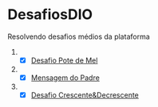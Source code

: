 # DesafiosDIO
Resolvendo desafios médios da plataforma


1) - [x] [Desafio Pote de Mel](https://github.com/felipe0059/DesafiosDIO/blob/main/Desafio%20%231)
2) - [x] [Mensagem do Padre](https://github.com/felipe0059/DesafiosDIO/blob/main/Desafio%20%232)
3) - [x] [Desafio Crescente&Decrescente](https://github.com/felipe0059/DesafiosDIO/blob/main/Desafio%20%233)
